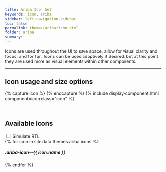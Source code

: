 ```yaml
---
title: Ariba Icon Set
keywords: icon, ariba
sidebar: left-navigation-sidebar
toc: false
permalink: themes/ariba/icon.html
folder: ariba
summary:
---
```


<link rel="stylesheet" type="text/css" href="/css/theme/ariba/fundamental-ui-ariba-icons.css">
  
Icons are used throughout the UI to save space, allow for visual clarity and focus, and for fun. Icons can be used adaptively if desired, but at this point they are used more as visual elements within other components.

<hr>

## Icon usage and size options
{% capture icon %}
<span class="ariba-icon--auction ariba-icon--s"></span>
<span class="ariba-icon--auction"></span>
<span class="ariba-icon--auction ariba-icon--m"></span>
<span class="ariba-icon--auction ariba-icon--l"></span>
<span class="ariba-icon--auction ariba-icon--xl"></span>
{% endcapture %}
{% include display-component.html component=icon class="icon" %}

<br />

## Available Icons
<div>
    <label class="fd-form__label " for="ImBw45511">
        <span class="fd-toggle fd-toggle--xxs fd-form__control">
            <input type="checkbox" name="" value="" id="ImBw45511" class="toggle-rtl" aria-controls="rtl-contianer">
            <span class="fd-toggle__switch" role="presentation"></span>
        </span>
        Simulate RTL
    </label>    
    <div id="rtl-contianer">
        {% for icon in site.data.themes.ariba.icons %}
        <div class="demo-icon-wrapper">
          <!-- <span class="sap-icon--{{ icon.name }} ariba-icon--s"></span>
          <span class="ariba-icon--{{ icon.name }}"></span>
          <span class="ariba-icon--{{ icon.name }} ariba-icon--m"></span>
          <span class="ariba-icon--{{ icon.name }} ariba-icon--l"></span> -->
          <span class="ariba-icon--{{ icon.name }} ariba-icon--xl"></span>
          <h5>.ariba-icon--{{ icon.name }}</h5>
        </div>
        {% endfor %}
    </div>
</div>
